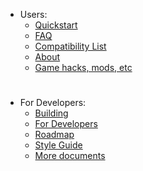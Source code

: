   * Users:
    * [Quickstart](https://github.com/xenia-project/xenia/wiki/Quickstart)
    * [FAQ](https://github.com/xenia-project/xenia/wiki/FAQ)
    * [Compatibility List](https://github.com/xenia-project/xenia/wiki/Compatibility-List)
    * [About](https://github.com/xenia-project/xenia/wiki/About)
    * [Game hacks, mods, etc](https://github.com/xenia-project/xenia/wiki/Game-hacks,-mods,-etc)

#
  * For Developers:
    * [Building](https://github.com/xenia-project/xenia/blob/master/docs/building.md)
    * [For Developers](https://github.com/xenia-project/xenia/wiki/For-Developers)
    * [Roadmap](https://github.com/xenia-project/xenia/wiki/Roadmap)
    * [Style Guide](https://github.com/xenia-project/xenia/blob/master/docs/style_guide.md)
    * [More documents](https://github.com/xenia-project/xenia/tree/master/docs)